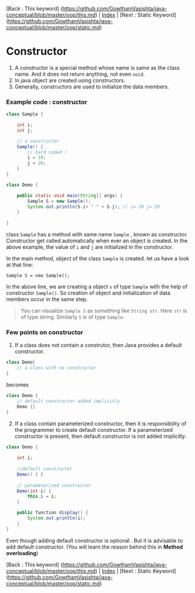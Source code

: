 [Back : This keyword] (https://github.com/GowthamVasishta/java-conceptual/blob/master/oop/this.md) | [Index](https://github.com/GowthamVasishta/java-conceptual/tree/master/oop) | [Next : Static Keyword] (https://github.com/GowthamVasishta/java-conceptual/blob/master/oop/static.md)

# Constructor

 1.  A constructor is a special method whose name is same as the class name. And it does not return anything, not even `void`.
 2. In java object are created using constructors.
 3. Generally, constructors are used to initialize the data members.

### Example code : constructor
```java
class Sample {

	int i;
	int j;

	// a constructor
	Sample() {
		// hard coded !
		i = 10;
		j = 20;
	}
}

class Demo {

	public static void main(String[] args) {
		Sample S = new Sample();
		System.out.println(S.i+ " " + S.j); // i= 10 j= 20
	}
	
}
```

class `Sample` has a method with same name `Sample` , known as constructor. Constructor get called automatically when ever an object is created. In the above example, the value of `i` and `j` are initialized in the constructor. 

In the main method, object of the class `Sample` is created. let us have a look at that line:

    Sample S = new Sample();

In the above line, we are creating a object `s` of type `Sample` with the help of constructor `Sample()`. So creation of object and initialization of data members occur in the same step. 

> You can visualize `Sample S` as something like `String str`. Here `str` is of type string. Similarly `S` is of type `Sample`.

### Few points on constructor

 1. If a class does not contain a construtor, then Java provides a default constructor.

```java
class Demo{
	// a class with no constructor
}
```
becomes

```java
class Demo {
	// default constructor added implicitly
	Demo {}
}
```

2. If a class contain parameterized constructor, then it is responsibility  of the programmer to create default constructor. If a parameterized constructor is present, then default constructor is not added implicitly. 
```java
class Demo {
	
	int i;
	
	//default constructor
	Demo() { }
	
	// parameterized constructor
	Demo(int i) {
		this.i = i;
	}

	public function display() {
		System.out.println(i);
	}
}
```

Even though adding default constructor is optional . But it is advisable to add default constructor. (You will learn the reason behind this in  **Method overloading**)

[Back : This keyword] (https://github.com/GowthamVasishta/java-conceptual/blob/master/oop/this.md) | [Index](https://github.com/GowthamVasishta/java-conceptual/tree/master/oop) | [Next : Static Keyword] (https://github.com/GowthamVasishta/java-conceptual/blob/master/oop/static.md)
